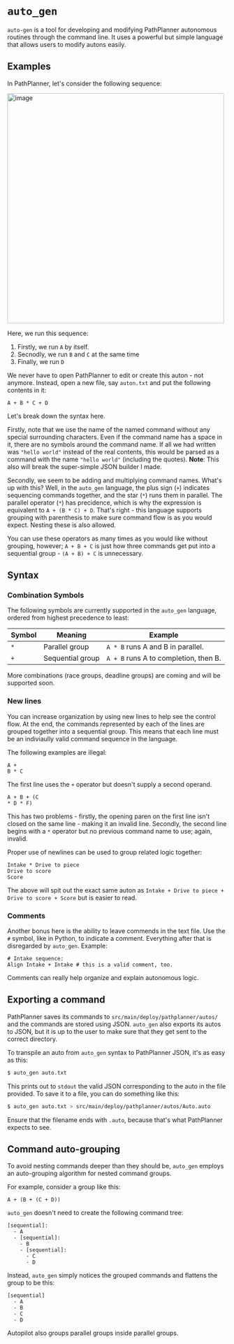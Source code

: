 # `auto_gen`

`auto-gen` is a tool for developing and modifying PathPlanner autonomous routines through the command line. It uses a powerful but simple language that allows users to modify autons easily.

## Examples

In PathPlanner, let's consider the following sequence:

<img width="496" height="526" alt="image" src="https://github.com/user-attachments/assets/2276b3ba-6ea7-4e9f-b437-13530e8ff978" />

Here, we run this sequence:

1. Firstly, we run `A` by itself.
2. Secnodly, we run `B` and `C` at the same time
3. Finally, we run `D`

We never have to open PathPlanner to edit or create this auton - not anymore. Instead, open a new file, say `auton.txt` and put the following contents in it:

```text
A + B * C + D
```

Let's break down the syntax here.

Firstly, note that we use the name of the named command without any special surrounding characters.
Even if the command name has a space in it, there are no symbols around the command name.
If all we had written was `"hello world"` instead of the real contents, this would be parsed as a command with the name `"hello world"` (including the quotes).
**Note**: This also will break the super-simple JSON builder I made.

Secondly, we seem to be adding and multiplying command names.
What's up with this?
Well, in the `auto_gen` language, the plus sign (`+`) indicates sequencing commands together, and the star (`*`) runs them in parallel.
The parallel operator (`*`) has precidence, which is why the expression is equivalent to `A + (B * C) + D`.
That's right - this language supports grouping with parenthesis to make sure command flow is as you would expect.
Nesting these is also allowed.

You can use these operators as many times as you would like without grouping, however; `A + B + C` is just how three commands get put into a sequential group - `(A + B) + C` is unnecessary.

## Syntax

### Combination Symbols

The following symbols are currently supported in the `auto_gen` language, ordered from highest precedence to least:

| Symbol | Meaning | Example |
| -- | -- | -- |
| `*` | Parallel group | `A * B` runs A and B in parallel. |
| `+` | Sequential group | `A + B` runs A to completion, then B. |

More combinations (race groups, deadline groups) are coming and will be supported soon.

### New lines

You can increase organization by using new lines to help see the control flow.
At the end, the commands represented by each of the lines are grouped together into a sequential group.
This means that each line must be an indiviaully valid command sequence in the language.

The following examples are illegal:

```text
A +
B * C
```

The first line uses the `+` operator but doesn't supply a second operand.

```text
A + B + (C
* D * F)
```

This has two problems - firstly, the opening paren on the first line isn't closed on the same line - making it an invalid line.
Secondly, the second line begins with a `*` operator but no previous command name to use; again, invalid.

Proper use of newlines can be used to group related logic together:

```text
Intake * Drive to piece
Drive to score
Score
```

The above will spit out the exact same auton as `Intake + Drive to piece + Drive to score + Score` but is easier to read.

### Comments

Another bonus here is the ability to leave commends in the text file.
Use the `#` symbol, like in Python, to indicate a comment.
Everything after that is disregarded by `auto_gen`.
Example:

```text
# Intake sequence:
Align Intake + Intake # this is a valid comment, too.
```

Comments can really help organize and explain autonomous logic.

## Exporting a command

PathPlanner saves its commands to `src/main/deploy/pathplanner/autos/` and the commands are stored using JSON.
`auto_gen` also exports its autos to JSON, but it is up to the user to make sure that they get sent to the correct directory.

To transpile an auto from `auto_gen` syntax to PathPlanner JSON, it's as easy as this:

```sh
$ auto_gen auto.txt
```

This prints out to `stdout` the valid JSON corresponding to the auto in the file provided. To save it to a file, you can do something like this:

```sh
$ auto_gen auto.txt > src/main/deploy/pathplanner/autos/Auto.auto
```

Ensure that the filename ends with `.auto`, because that's what PathPlanner expects to see.

## Command auto-grouping

To avoid nesting commands deeper than they should be, `auto_gen` employs an auto-grouping algorithm for nested command groups.

For example, consider a group like this:

```text
A + (B + (C + D))
```

`auto_gen` doesn't need to create the following command tree:

```text
[sequential]:
  - A
  - [sequential]:
    - B
    - [sequential]:
      - C
      - D
```

Instead, `auto_gen` simply notices the grouped commands and flattens the group to be this:

```text
[sequential]
  - A
  - B
  - C
  - D
```

Autopilot also groups parallel groups inside parallel groups.
